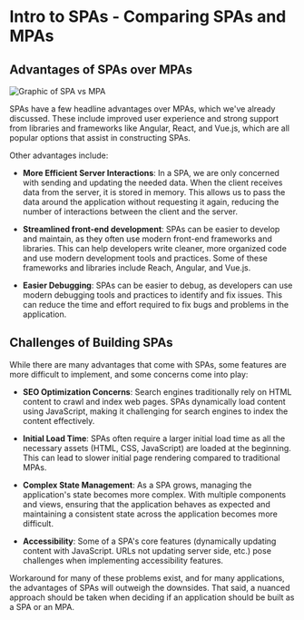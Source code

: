 # Intro to SPAs - Comparing SPAs and MPAs

## Advantages of SPAs over MPAs 
![Graphic of SPA vs MPA](https://pages.git.generalassemb.ly/modular-curriculum-all-courses/intro-to-spas/comparing-spas-and-mpas/assets/spa-twa-banner.png)

SPAs have a few headline advantages over MPAs, which we've already discussed. These include improved user experience and strong support from libraries and frameworks like Angular, React, and Vue.js, which are all popular options that assist in constructing SPAs. 

Other advantages include:
* **More Efficient Server Interactions**: In a SPA, we are only concerned with sending and updating the needed data. When the client receives data from the server, it is stored in memory. This allows us to pass the data around the application without requesting it again, reducing the number of interactions between the client and the server. 

* **Streamlined front-end development**: SPAs can be easier to develop and maintain, as they often use modern front-end frameworks and libraries. This can help developers write cleaner, more organized code and use modern development tools and practices. Some of these frameworks and libraries include Reach, Angular, and Vue.js. 

* **Easier Debugging**: SPAs can be easier to debug, as developers can use modern debugging tools and practices to identify and fix issues. This can reduce the time and effort required to fix bugs and problems in the application.

## Challenges of Building SPAs

While there are many advantages that come with SPAs, some features are more difficult to implement, and some concerns come into play:

* **SEO Optimization Concerns**: Search engines traditionally rely on HTML content to crawl and index web pages. SPAs dynamically load content using JavaScript, making it challenging for search engines to index the content effectively. 

* **Initial Load Time**: SPAs often require a larger initial load time as all the necessary assets (HTML, CSS, JavaScript) are loaded at the beginning. This can lead to slower initial page rendering compared to traditional MPAs. 

* **Complex State Management**: As a SPA grows, managing the application's state becomes more complex. With multiple components and views, ensuring that the application behaves as expected and maintaining a consistent state across the application becomes more difficult. 

* **Accessibility**: Some of a SPA's core features (dynamically updating content with JavaScript. URLs not updating server side, etc.) pose challenges when implementing accessibility features. 

Workaround for many of these problems exist, and for many applications, the advantages of SPAs will outweigh the downsides. That said, a nuanced approach should be taken when deciding if an application should be built as a SPA or an MPA. 
